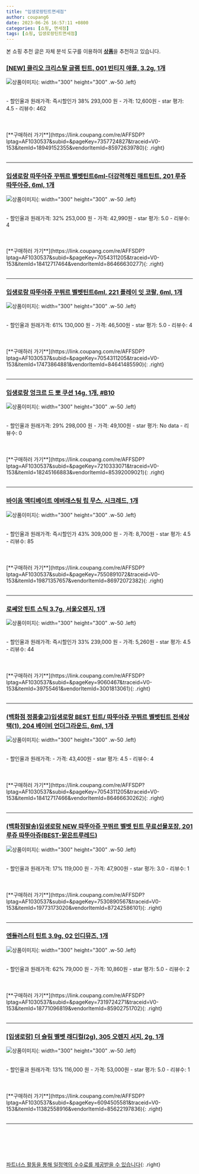 ```yaml
---
title: "입생로랑틴트면세점"
author: coupang6
date: 2023-06-26 16:57:11 +0800
categories: [쇼핑, 면세점]
tags: [쇼핑, 입생로랑틴트면세점]
---
```


본 쇼핑 추천 글은 자체 분석 도구를 이용하여 [**상품**](https://link.coupang.com/a/bao1ui)을 추천하고 있습니다.

### [[NEW] 클리오 크리스탈 글램 틴트, 001 빈티지 애플, 3.2g, 1개](https://link.coupang.com/re/AFFSDP?lptag=AF1030537&subid=&pageKey=7357724827&traceid=V0-153&itemId=18949152355&vendorItemId=85972639780)

![상품이미지](https://thumbnail8.coupangcdn.com/thumbnails/remote/230x230ex/image/vendor_inventory/3a3f/eaf0bd3a0c439ffcfd4ec8e9b6c64c21226e98d6de5f7f1d620b815aa20b.jpg){: width="300" height="300" .w-50 .left}


<br>
- 할인율과 원래가격: 즉시할인가 38%  293,000   원
- 가격: 12,600원
- star 평가: 4.5
- 리뷰수: 462
<br>
<br>
<br>
<br>
[**구매하러 가기**](https://link.coupang.com/re/AFFSDP?lptag=AF1030537&subid=&pageKey=7357724827&traceid=V0-153&itemId=18949152355&vendorItemId=85972639780){: .right}
<br>
<br>

---

### [입생로랑 따뚜아쥬 꾸뛰르 벨벳틴트6ml-더강력해진 매트틴트, 201 루쥬 따뚜아쥬, 6ml, 1개](https://link.coupang.com/re/AFFSDP?lptag=AF1030537&subid=&pageKey=7054311205&traceid=V0-153&itemId=18412717464&vendorItemId=86466630277)

![상품이미지](https://thumbnail10.coupangcdn.com/thumbnails/remote/230x230ex/image/vendor_inventory/4c25/b6d16be384903f9dd5a93bcc754559583c499cd18277d8106d867d0f4261.jpg){: width="300" height="300" .w-50 .left}


<br>
- 할인율과 원래가격: 32%  253,000   원
- 가격: 42,990원
- star 평가: 5.0
- 리뷰수: 4
<br>
<br>
<br>
<br>
[**구매하러 가기**](https://link.coupang.com/re/AFFSDP?lptag=AF1030537&subid=&pageKey=7054311205&traceid=V0-153&itemId=18412717464&vendorItemId=86466630277){: .right}
<br>
<br>

---

### [입생로랑 따뚜아쥬 꾸뛰르 벨벳틴트6ml, 221 플레이 잇 코랄, 6ml, 1개](https://link.coupang.com/re/AFFSDP?lptag=AF1030537&subid=&pageKey=7054311205&traceid=V0-153&itemId=17473864881&vendorItemId=84641485590)

![상품이미지](https://thumbnail10.coupangcdn.com/thumbnails/remote/230x230ex/image/vendor_inventory/4c25/b6d16be384903f9dd5a93bcc754559583c499cd18277d8106d867d0f4261.jpg){: width="300" height="300" .w-50 .left}


<br>
- 할인율과 원래가격: 61%  130,000   원
- 가격: 46,500원
- star 평가: 5.0
- 리뷰수: 4
<br>
<br>
<br>
<br>
[**구매하러 가기**](https://link.coupang.com/re/AFFSDP?lptag=AF1030537&subid=&pageKey=7054311205&traceid=V0-153&itemId=17473864881&vendorItemId=84641485590){: .right}
<br>
<br>

---

### [입생로랑 엉크르 드 뽀 쿠션 14g, 1개, #B10](https://link.coupang.com/re/AFFSDP?lptag=AF1030537&subid=&pageKey=7210333071&traceid=V0-153&itemId=18245166883&vendorItemId=85392009021)

![상품이미지](https://thumbnail7.coupangcdn.com/thumbnails/remote/230x230ex/image/vendor_inventory/7dc4/4bb8bdfc4dce8e4440dbeb04ccc22a7d3a7f4f566b1fd35159db558e0235.jpg){: width="300" height="300" .w-50 .left}


<br>
- 할인율과 원래가격: 29%  298,000   원
- 가격: 49,100원
- star 평가: No data
- 리뷰수: 0
<br>
<br>
<br>
<br>
[**구매하러 가기**](https://link.coupang.com/re/AFFSDP?lptag=AF1030537&subid=&pageKey=7210333071&traceid=V0-153&itemId=18245166883&vendorItemId=85392009021){: .right}
<br>
<br>

---

### [바이옴 액티베이트 에버래스팅 립 무스, 시크레드, 1개](https://link.coupang.com/re/AFFSDP?lptag=AF1030537&subid=&pageKey=7550891072&traceid=V0-153&itemId=19871357657&vendorItemId=86972072382)

![상품이미지](https://thumbnail8.coupangcdn.com/thumbnails/remote/230x230ex/image/vendor_inventory/77df/ee5edf6db314da586a1147cfc86eb14cccd8b31a4ebcb3c26016ed51970a.jpg){: width="300" height="300" .w-50 .left}


<br>
- 할인율과 원래가격: 즉시할인가 43%  309,000   원
- 가격: 8,700원
- star 평가: 4.5
- 리뷰수: 85
<br>
<br>
<br>
<br>
[**구매하러 가기**](https://link.coupang.com/re/AFFSDP?lptag=AF1030537&subid=&pageKey=7550891072&traceid=V0-153&itemId=19871357657&vendorItemId=86972072382){: .right}
<br>
<br>

---

### [로쎄앙 틴트 스틱 3.7g, 서울오렌지, 1개](https://link.coupang.com/re/AFFSDP?lptag=AF1030537&subid=&pageKey=9060467&traceid=V0-153&itemId=39755461&vendorItemId=3001813061)

![상품이미지](https://thumbnail7.coupangcdn.com/thumbnails/remote/230x230ex/image/product/image/vendoritem/2019/09/25/3001813061/5ad7a4a2-50ae-4cbc-8e33-839f02c36056.jpg){: width="300" height="300" .w-50 .left}


<br>
- 할인율과 원래가격: 즉시할인가 33%  239,000   원
- 가격: 5,260원
- star 평가: 4.5
- 리뷰수: 44
<br>
<br>
<br>
<br>
[**구매하러 가기**](https://link.coupang.com/re/AFFSDP?lptag=AF1030537&subid=&pageKey=9060467&traceid=V0-153&itemId=39755461&vendorItemId=3001813061){: .right}
<br>
<br>

---

### [(백화점 정품출고)입생로랑 BEST 틴트/ 따뚜아쥬 꾸뛰르 벨벳틴트 전색상 택(1), 204 베이비 언더그라운드, 6ml, 1개](https://link.coupang.com/re/AFFSDP?lptag=AF1030537&subid=&pageKey=7054311205&traceid=V0-153&itemId=18412717466&vendorItemId=86466630262)

![상품이미지](https://thumbnail10.coupangcdn.com/thumbnails/remote/230x230ex/image/vendor_inventory/4c25/b6d16be384903f9dd5a93bcc754559583c499cd18277d8106d867d0f4261.jpg){: width="300" height="300" .w-50 .left}


<br>
- 할인율과 원래가격: 
- 가격: 43,400원
- star 평가: 4.5
- 리뷰수: 4
<br>
<br>
<br>
<br>
[**구매하러 가기**](https://link.coupang.com/re/AFFSDP?lptag=AF1030537&subid=&pageKey=7054311205&traceid=V0-153&itemId=18412717466&vendorItemId=86466630262){: .right}
<br>
<br>

---

### [(백화점발송)입생로랑 NEW 따뚜아쥬 꾸뛰르 벨벳 틴트 무료선물포장, 201루쥬 따뚜아쥬(BEST-맑은트루레드)](https://link.coupang.com/re/AFFSDP?lptag=AF1030537&subid=&pageKey=7530890567&traceid=V0-153&itemId=19773173020&vendorItemId=87242586101)

![상품이미지](https://thumbnail10.coupangcdn.com/thumbnails/remote/230x230ex/image/vendor_inventory/4c25/b6d16be384903f9dd5a93bcc754559583c499cd18277d8106d867d0f4261.jpg){: width="300" height="300" .w-50 .left}


<br>
- 할인율과 원래가격: 17%  119,000   원
- 가격: 47,900원
- star 평가: 3.0
- 리뷰수: 1
<br>
<br>
<br>
<br>
[**구매하러 가기**](https://link.coupang.com/re/AFFSDP?lptag=AF1030537&subid=&pageKey=7530890567&traceid=V0-153&itemId=19773173020&vendorItemId=87242586101){: .right}
<br>
<br>

---

### [엔들러스터 틴트 3.9g, 02 인디뮤즈, 1개](https://link.coupang.com/re/AFFSDP?lptag=AF1030537&subid=&pageKey=7319724271&traceid=V0-153&itemId=18771096819&vendorItemId=85902751702)

![상품이미지](https://thumbnail6.coupangcdn.com/thumbnails/remote/230x230ex/image/retail/images/1479426959962018-d154862b-f7b3-492e-8a31-9db83de7325d.jpg){: width="300" height="300" .w-50 .left}


<br>
- 할인율과 원래가격: 62%  79,000   원
- 가격: 10,860원
- star 평가: 5.0
- 리뷰수: 2
<br>
<br>
<br>
<br>
[**구매하러 가기**](https://link.coupang.com/re/AFFSDP?lptag=AF1030537&subid=&pageKey=7319724271&traceid=V0-153&itemId=18771096819&vendorItemId=85902751702){: .right}
<br>
<br>

---

### [[입생로랑] 더 슬림 벨벳 래디컬(2g), 305  오렌지 서지, 2g, 1개](https://link.coupang.com/re/AFFSDP?lptag=AF1030537&subid=&pageKey=6094505581&traceid=V0-153&itemId=11382558916&vendorItemId=85622197836)

![상품이미지](https://thumbnail9.coupangcdn.com/thumbnails/remote/230x230ex/image/vendor_inventory/7875/8342aa9c6daea146edaf2c3618fc8e109d66f6d0e6852d09e3275afea6fa.jpg){: width="300" height="300" .w-50 .left}


<br>
- 할인율과 원래가격: 13%  116,000   원
- 가격: 53,000원
- star 평가: 5.0
- 리뷰수: 1
<br>
<br>
<br>
<br>
[**구매하러 가기**](https://link.coupang.com/re/AFFSDP?lptag=AF1030537&subid=&pageKey=6094505581&traceid=V0-153&itemId=11382558916&vendorItemId=85622197836){: .right}
<br>
<br>

---
<br><br><br><br><br> [파트너스 활동을 통해 일정액의 수수료를 제공받을 수 있습니다](https://link.coupang.com/a/bao1ui){: .right}